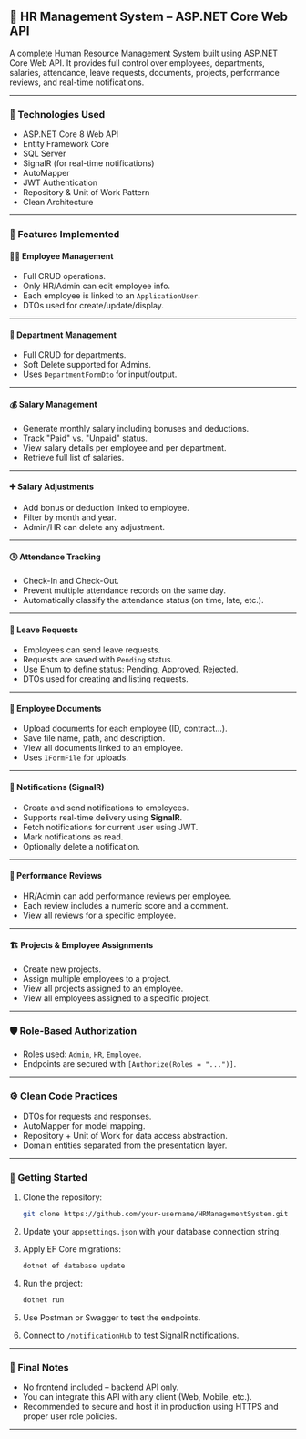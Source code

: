 ## 📂 HR Management System – ASP.NET Core Web API

A complete Human Resource Management System built using ASP.NET Core Web API. It provides full control over employees, departments, salaries, attendance, leave requests, documents, projects, performance reviews, and real-time notifications.

---

### 🔧 Technologies Used

* ASP.NET Core 8 Web API
* Entity Framework Core
* SQL Server
* SignalR (for real-time notifications)
* AutoMapper
* JWT Authentication
* Repository & Unit of Work Pattern
* Clean Architecture

---

### 🧩 Features Implemented

#### 👨‍💼 Employee Management

* Full CRUD operations.
* Only HR/Admin can edit employee info.
* Each employee is linked to an `ApplicationUser`.
* DTOs used for create/update/display.

---

#### 🏢 Department Management

* Full CRUD for departments.
* Soft Delete supported for Admins.
* Uses `DepartmentFormDto` for input/output.

---

#### 💰 Salary Management

* Generate monthly salary including bonuses and deductions.
* Track "Paid" vs. "Unpaid" status.
* View salary details per employee and per department.
* Retrieve full list of salaries.

---

#### ➕ Salary Adjustments

* Add bonus or deduction linked to employee.
* Filter by month and year.
* Admin/HR can delete any adjustment.

---

#### 🕒 Attendance Tracking

* Check-In and Check-Out.
* Prevent multiple attendance records on the same day.
* Automatically classify the attendance status (on time, late, etc.).

---

#### 📆 Leave Requests

* Employees can send leave requests.
* Requests are saved with `Pending` status.
* Use Enum to define status: Pending, Approved, Rejected.
* DTOs used for creating and listing requests.

---

#### 📁 Employee Documents

* Upload documents for each employee (ID, contract...).
* Save file name, path, and description.
* View all documents linked to an employee.
* Uses `IFormFile` for uploads.

---

#### 🔔 Notifications (SignalR)

* Create and send notifications to employees.
* Supports real-time delivery using **SignalR**.
* Fetch notifications for current user using JWT.
* Mark notifications as read.
* Optionally delete a notification.

---

#### 🧪 Performance Reviews

* HR/Admin can add performance reviews per employee.
* Each review includes a numeric score and a comment.
* View all reviews for a specific employee.

---

#### 🏗️ Projects & Employee Assignments

* Create new projects.
* Assign multiple employees to a project.
* View all projects assigned to an employee.
* View all employees assigned to a specific project.

---

### 🛡️ Role-Based Authorization

* Roles used: `Admin`, `HR`, `Employee`.
* Endpoints are secured with `[Authorize(Roles = "...")]`.

---

### ⚙️ Clean Code Practices

* DTOs for requests and responses.
* AutoMapper for model mapping.
* Repository + Unit of Work for data access abstraction.
* Domain entities separated from the presentation layer.

---

### 🚀 Getting Started

1. Clone the repository:

   ```bash
   git clone https://github.com/your-username/HRManagementSystem.git
   ```

2. Update your `appsettings.json` with your database connection string.

3. Apply EF Core migrations:

   ```bash
   dotnet ef database update
   ```

4. Run the project:

   ```bash
   dotnet run
   ```

5. Use Postman or Swagger to test the endpoints.

6. Connect to `/notificationHub` to test SignalR notifications.

---



### 📌 Final Notes

* No frontend included – backend API only.
* You can integrate this API with any client (Web, Mobile, etc.).
* Recommended to secure and host it in production using HTTPS and proper user role policies.

---
